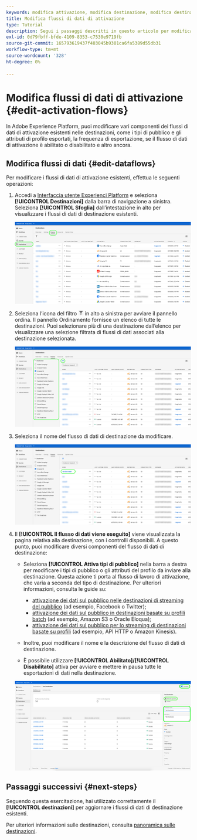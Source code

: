 ```yaml
---
keywords: modifica attivazione, modifica destinazione, modifica destinazione
title: Modifica flussi di dati di attivazione
type: Tutorial
description: Segui i passaggi descritti in questo articolo per modificare un flusso di dati di attivazione esistente in Adobe Experience Platform.
exl-id: 0d79fbff-bfde-4109-8353-c7530e9719fb
source-git-commit: 165793619437f403045b9301ca6fa5389d55db31
workflow-type: tm+mt
source-wordcount: '328'
ht-degree: 0%

---
```


# Modifica flussi di dati di attivazione {#edit-activation-flows}

In Adobe Experience Platform, puoi modificare vari componenti dei flussi di dati di attivazione esistenti nelle destinazioni, come i tipi di pubblico e gli attributi di profilo esportati, la frequenza di esportazione, se il flusso di dati di attivazione è abilitato o disabilitato e altro ancora.

## Modifica flussi di dati {#edit-dataflows}

Per modificare i flussi di dati di attivazione esistenti, effettua le seguenti operazioni:

1. Accedi a [Interfaccia utente Experienci Platform](https://platform.adobe.com/) e seleziona **[!UICONTROL Destinazioni]** dalla barra di navigazione a sinistra. Seleziona **[!UICONTROL Sfoglia]** dall’intestazione in alto per visualizzare i flussi di dati di destinazione esistenti.

   ![Sfoglia destinazioni](../assets/ui/edit-activation/browse-destinations.png)

2. Seleziona l’icona del filtro ![Icona filtro](../assets/ui/edit-activation/filter.png) in alto a sinistra per avviare il pannello ordina. Il pannello Ordinamento fornisce un elenco di tutte le destinazioni. Puoi selezionare più di una destinazione dall’elenco per visualizzare una selezione filtrata di flussi di dati associati alla destinazione selezionata.

   ![Filtra destinazioni](../assets/ui/edit-activation/filter-destinations.png)

3. Seleziona il nome del flusso di dati di destinazione da modificare.

   ![Seleziona destinazione](../assets/ui/edit-activation/destination-select.png)

4. Il **[!UICONTROL Il flusso di dati viene eseguito]** viene visualizzata la pagina relativa alla destinazione, con i controlli disponibili. A questo punto, puoi modificare diversi componenti del flusso di dati di destinazione:

   * Seleziona **[!UICONTROL Attiva tipi di pubblico]** nella barra a destra per modificare i tipi di pubblico o gli attributi del profilo da inviare alla destinazione. Questa azione ti porta al flusso di lavoro di attivazione, che varia a seconda del tipo di destinazione. Per ulteriori informazioni, consulta le guide su:
      * [attivazione dei dati sul pubblico nelle destinazioni di streaming del pubblico](./activate-segment-streaming-destinations.md) (ad esempio, Facebook o Twitter);
      * [attivazione dei dati sul pubblico in destinazioni basate su profili batch](./activate-batch-profile-destinations.md) (ad esempio, Amazon S3 o Oracle Eloqua);
      * [attivazione dei dati sul pubblico per lo streaming di destinazioni basate su profili](./activate-streaming-profile-destinations.md) (ad esempio, API HTTP o Amazon Kinesis).

   * Inoltre, puoi modificare il nome e la descrizione del flusso di dati di destinazione.
   * È possibile utilizzare **[!UICONTROL Abilitato]/[!UICONTROL Disabilitato]** attiva per avviare e mettere in pausa tutte le esportazioni di dati nella destinazione.

   ![Dettagli della destinazione](../assets/ui/edit-activation/destination-details.png)

## Passaggi successivi {#next-steps}

Seguendo questa esercitazione, hai utilizzato correttamente il **[!UICONTROL destinazioni]** per aggiornare i flussi di dati di destinazione esistenti.

Per ulteriori informazioni sulle destinazioni, consulta [panoramica sulle destinazioni](../catalog/overview.md).
